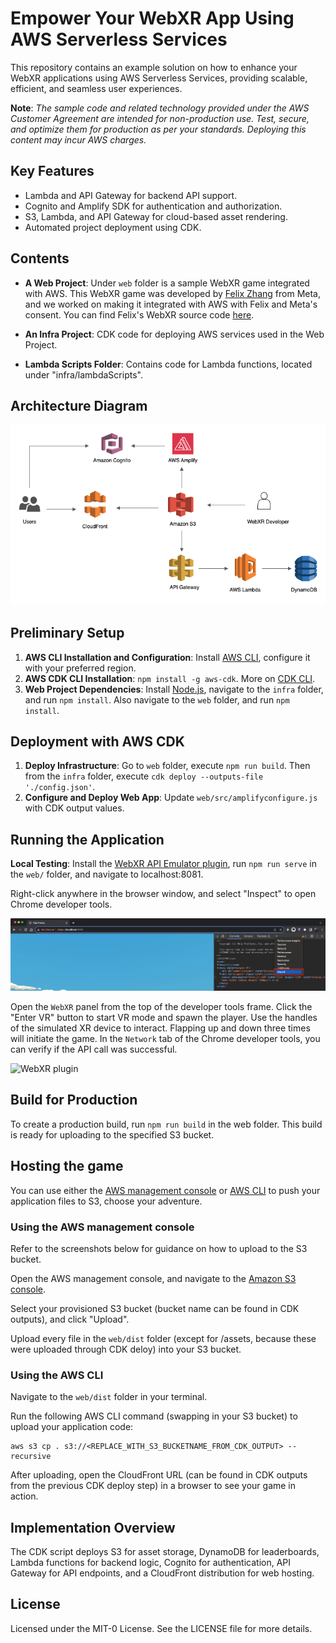 
# Empower Your WebXR App Using AWS Serverless Services

This repository contains an example solution on how to enhance your WebXR applications using AWS Serverless Services, providing scalable, efficient, and seamless user experiences.

**Note**: _The sample code and related technology provided under the AWS Customer Agreement are intended for non-production use. Test, secure, and optimize them for production as per your standards. Deploying this content may incur AWS charges._

## Key Features

- Lambda and API Gateway for backend API support.
- Cognito and Amplify SDK for authentication and authorization.
- S3, Lambda, and API Gateway for cloud-based asset rendering.
- Automated project deployment using CDK.

## Contents

- **A Web Project**: Under `web` folder is a sample WebXR game integrated with AWS. This WebXR game was developed by [Felix Zhang](https://github.com/felixtrz) from Meta, and we worked on making it integrated with AWS with Felix and Meta's consent. You can find Felix's WebXR source code [here](https://github.com/felixtrz/flap-frenzy). 

- **An Infra Project**: CDK code for deploying AWS services used in the Web Project.

- **Lambda Scripts Folder**: Contains code for Lambda functions, located under "infra/lambdaScripts".

## Architecture Diagram

![Architecture Diagram](images/webXR_diagram.png "Architecture Diagram")

## Preliminary Setup

1. **AWS CLI Installation and Configuration**: Install [AWS CLI](https://docs.aws.amazon.com/cli/latest/userguide/cli-chap-install.html), configure it with your preferred region.
2. **AWS CDK CLI Installation**: `npm install -g aws-cdk`. More on [CDK CLI](https://docs.aws.amazon.com/cdk/v2/guide/cli.html).
3. **Web Project Dependencies**: Install [Node.js](https://nodejs.org/en/download), navigate to the `infra` folder, and run `npm install`. Also navigate to the `web` folder, and run `npm install`.

## Deployment with AWS CDK

1. **Deploy Infrastructure**: Go to `web` folder, execute `npm run build`. Then from the `infra` folder, execute `cdk deploy --outputs-file './config.json'`.
2. **Configure and Deploy Web App**: Update `web/src/amplifyconfigure.js` with CDK output values.

## Running the Application

**Local Testing**: Install the [WebXR API Emulator plugin](https://chrome.google.com/webstore/detail/webxr-api-emulator/mjddjgeghkdijejnciaefnkjmkafnnje), run `npm run serve` in the `web/` folder, and navigate to localhost:8081.

Right-click anywhere in the browser window, and select "Inspect" to open Chrome developer tools. 

![WebXR panel from DevTools](images/panel.png)

Open the `WebXR` panel from the top of the developer tools frame. Click the "Enter VR" button to start VR mode and spawn the player. Use the handles of the simulated XR device to interact. Flapping up and down three times will initiate the game. In the `Network` tab of the Chrome developer tools, you can verify if the API call was successful. 

![WebXR plugin](images/plugin-demo.gif)


## Build for Production

To create a production build, run `npm run build` in the web folder. This build is ready for uploading to the specified S3 bucket.

## Hosting the game 
You can use either the [AWS management console](#using-the-aws-management-console) or [AWS CLI](#using-the-aws-cli) to push your application files to S3, choose your adventure. 

### Using the AWS management console

Refer to the screenshots below for guidance on how to upload to the S3 bucket.

Open the AWS management console, and navigate to the [Amazon S3 console](https://s3.console.aws.amazon.com/s3/home).

Select your provisioned S3 bucket (bucket name can be found in CDK outputs), and click "Upload". 

Upload every file in the `web/dist` folder (except for /assets, because these were uploaded through CDK deloy) into your S3 bucket.

### Using the AWS CLI

Navigate to the `web/dist` folder in your terminal.

Run the following AWS CLI command (swapping in your S3 bucket) to upload your application code:

```
aws s3 cp . s3://<REPLACE_WITH_S3_BUCKETNAME_FROM_CDK_OUTPUT> --recursive
```

After uploading, open the CloudFront URL (can be found in CDK outputs from the previous CDK deploy step) in a browser to see your game in action. 

## Implementation Overview

The CDK script deploys S3 for asset storage, DynamoDB for leaderboards, Lambda functions for backend logic, Cognito for authentication, API Gateway for API endpoints, and a CloudFront distribution for web hosting.

## License

Licensed under the MIT-0 License. See the LICENSE file for more details.